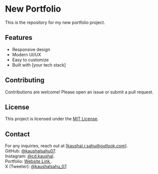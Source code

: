 # New Portfolio

This is the repository for my new portfolio project.

## Features

- Responsive design
- Modern UI/UX
- Easy to customize
- Built with [your tech stack]

## Contributing

Contributions are welcome! Please open an issue or submit a pull request.

## License

This project is licensed under the [MIT License](LICENSE).

## Contact

For any inquiries, reach out at [kaushal.r.sahu@outlook.com].<br>
GitHub: [@kaushalsahu07](https://github.com/kaushalsahu07).<br>
Instagram: [@cd.kaushal](https://www.instagram.com/cd.kaushal?igsh=cTVram1ia3Vvamxz).<br>
Portfolio: [Website Link ](https://kaushalsahu07.github.io/portfolio/).<br>
X (Tweeter): [@kaushalsahu_07](https://x.com/kaushalsahu_07?t=7nk-jApWrJkgW6YwklJZWQ&s=09).<br>